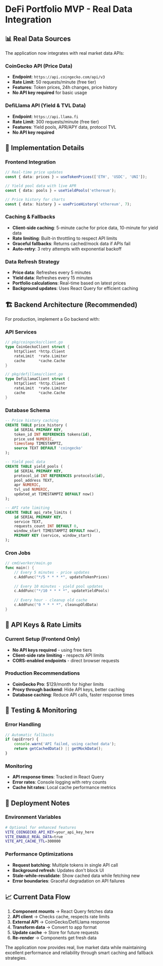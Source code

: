 # DeFi Portfolio MVP - Real Data Integration

## 📊 Real Data Sources

The application now integrates with real market data APIs:

### CoinGecko API (Price Data)
- **Endpoint**: `https://api.coingecko.com/api/v3`
- **Rate Limit**: 50 requests/minute (free tier)
- **Features**: Token prices, 24h changes, price history
- **No API key required** for basic usage

### DefiLlama API (Yield & TVL Data)  
- **Endpoint**: `https://api.llama.fi`
- **Rate Limit**: 300 requests/minute (free tier)
- **Features**: Yield pools, APR/APY data, protocol TVL
- **No API key required**

## 🔧 Implementation Details

### Frontend Integration
```typescript
// Real-time price updates
const { data: prices } = useTokenPrices(['ETH', 'USDC', 'UNI']);

// Yield pool data with live APR
const { data: pools } = useYieldPools('ethereum');

// Price history for charts
const { data: history } = usePriceHistory('ethereum', 7);
```

### Caching & Fallbacks
- **Client-side caching**: 5-minute cache for price data, 10-minute for yield data
- **Rate limiting**: Built-in throttling to respect API limits
- **Graceful fallbacks**: Returns cached/mock data if APIs fail
- **Auto-retry**: 3 retry attempts with exponential backoff

### Data Refresh Strategy
- **Price data**: Refreshes every 5 minutes
- **Yield data**: Refreshes every 15 minutes  
- **Portfolio calculations**: Real-time based on latest prices
- **Background updates**: Uses React Query for efficient caching

## 🏗️ Backend Architecture (Recommended)

For production, implement a Go backend with:

### API Services
```go
// pkg/coingecko/client.go
type CoinGeckoClient struct {
    httpClient *http.Client
    rateLimit  *rate.Limiter
    cache      *cache.Cache
}

// pkg/defillama/client.go  
type DefiLlamaClient struct {
    httpClient *http.Client
    rateLimit  *rate.Limiter
    cache      *cache.Cache
}
```

### Database Schema
```sql
-- Price history caching
CREATE TABLE price_history (
    id SERIAL PRIMARY KEY,
    token_id INT REFERENCES tokens(id),
    price_usd NUMERIC,
    timestamp TIMESTAMPTZ,
    source TEXT DEFAULT 'coingecko'
);

-- Yield pool data
CREATE TABLE yield_pools (
    id SERIAL PRIMARY KEY,
    protocol_id INT REFERENCES protocols(id),
    pool_address TEXT,
    apr NUMERIC,
    tvl_usd NUMERIC,
    updated_at TIMESTAMPTZ DEFAULT now()
);

-- API rate limiting
CREATE TABLE api_rate_limits (
    id SERIAL PRIMARY KEY,
    service TEXT,
    requests_count INT DEFAULT 0,
    window_start TIMESTAMPTZ DEFAULT now(),
    PRIMARY KEY (service, window_start)
);
```

### Cron Jobs
```go
// cmd/worker/main.go
func main() {
    // Every 5 minutes - price updates
    c.AddFunc("*/5 * * * *", updateTokenPrices)
    
    // Every 10 minutes - yield pool updates  
    c.AddFunc("*/10 * * * *", updateYieldPools)
    
    // Every hour - cleanup old cache
    c.AddFunc("0 * * * *", cleanupOldData)
}
```

## 🔑 API Keys & Rate Limits

### Current Setup (Frontend Only)
- **No API keys required** - using free tiers
- **Client-side rate limiting** - respects API limits
- **CORS-enabled endpoints** - direct browser requests

### Production Recommendations  
- **CoinGecko Pro**: $129/month for higher limits
- **Proxy through backend**: Hide API keys, better caching
- **Database caching**: Reduce API calls, faster response times

## 🧪 Testing & Monitoring

### Error Handling
```typescript
// Automatic fallbacks
if (apiError) {
    console.warn('API failed, using cached data');
    return getCachedData() || getMockData();
}
```

### Monitoring
- **API response times**: Tracked in React Query
- **Error rates**: Console logging with retry counts  
- **Cache hit rates**: Local cache performance metrics

## 🚀 Deployment Notes

### Environment Variables
```bash
# Optional for enhanced features
VITE_COINGECKO_API_KEY=your_api_key_here
VITE_ENABLE_REAL_DATA=true
VITE_API_CACHE_TTL=300000
```

### Performance Optimizations
- **Request batching**: Multiple tokens in single API call
- **Background refresh**: Updates don't block UI
- **Stale-while-revalidate**: Show cached data while fetching new
- **Error boundaries**: Graceful degradation on API failures

## 📈 Current Data Flow

1. **Component mounts** → React Query fetches data
2. **API client** → Checks cache, respects rate limits  
3. **External API** → CoinGecko/DefiLlama response
4. **Transform data** → Convert to app format
5. **Update cache** → Store for future requests
6. **Re-render** → Components get fresh data

The application now provides real, live market data while maintaining excellent performance and reliability through smart caching and fallback strategies.